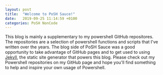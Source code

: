 ```yaml
---
layout: post
title:  "Welcome to PoSH Sauce!"
date:   2019-09-25 11:14:59 +0100
categories: PoSH NonCode
---
```

This blog is mainly a supplementary to my powershell GitHub repositores. The repositories are a selection of powershell functions and scripts that I've written over the years. The blog side of PoSH Sauce was a good opportunity to take advantage of GitHub pages and to get used to using  [Jekyll](https://jekyllrb.com), the static site generator that powers this blog. Please check out my Powershell repositories on my GitHub page and hope you'll find something to help and inspire your own usage of Powershell.

